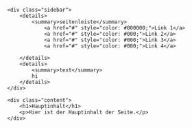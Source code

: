 
<html lang="de">
<body>

    <div class="sidebar">
        <details>
            <summary>seitenleiste</summary>
                <a href="#" style="color: #000000;">Link 1</a>
                <a href="#" style="color: #000;">Link 2</a>
                <a href="#" style="color: #000;">Link 3</a>
                <a href="#" style="color: #000;">Link 4</a>
            
        </details>
        <details>
            <summary>text</summary>
            hi
        </details>
    </div>

    <div class="content">
        <h1>Hauptinhalt</h1>
        <p>Hier ist der Hauptinhalt der Seite.</p>
    </div>

</body>
</html>